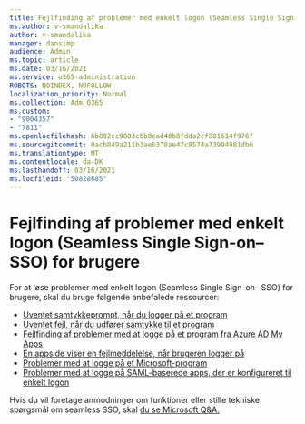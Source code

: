 ```yaml
---
title: Fejlfinding af problemer med enkelt logon (Seamless Single Sign-on– SSO) for brugere
ms.author: v-smandalika
author: v-smandalika
manager: dansimp
audience: Admin
ms.topic: article
ms.date: 03/16/2021
ms.service: o365-administration
ROBOTS: NOINDEX, NOFOLLOW
localization_priority: Normal
ms.collection: Adm_O365
ms.custom:
- "9004357"
- "7811"
ms.openlocfilehash: 6b892cc9803c6b0ead40b8fdda2cf881614f976f
ms.sourcegitcommit: 0acb849a211b3ae6378ae47c9574a73994981db6
ms.translationtype: MT
ms.contentlocale: da-DK
ms.lasthandoff: 03/16/2021
ms.locfileid: "50828685"
---
```

# <a name="troubleshoot-seamless-single-sign-on-sso-user-sign-in-issues"></a>Fejlfinding af problemer med enkelt logon (Seamless Single Sign-on– SSO) for brugere

For at løse problemer med enkelt logon (Seamless Single Sign-on– SSO) for brugere, skal du bruge følgende anbefalede ressourcer:

- [Uventet samtykkeprompt, når du logger på et program](https://docs.microsoft.com/azure/active-directory/manage-apps/application-sign-in-unexpected-user-consent-prompt) 
- [Uventet fejl, når du udfører samtykke til et program](https://docs.microsoft.com/azure/active-directory/manage-apps/application-sign-in-unexpected-user-consent-error) 
- [Fejlfinding af problemer med at logge på et program fra Azure AD My Apps](https://docs.microsoft.com/azure/active-directory/manage-apps/application-sign-in-other-problem-access-panel) 
- [En appside viser en fejlmeddelelse, når brugeren logger på](https://docs.microsoft.com/azure/active-directory/manage-apps/application-sign-in-problem-application-error)
- [Problemer med at logge på et Microsoft-program](https://docs.microsoft.com/azure/active-directory/manage-apps/application-sign-in-problem-first-party-microsoft) 
- [Problemer med at logge på SAML-baserede apps, der er konfigureret til enkelt logon](https://docs.microsoft.com/azure/active-directory/manage-apps/application-sign-in-problem-federated-sso-gallery)

Hvis du vil foretage anmodninger om funktioner eller stille tekniske spørgsmål om seamless SSO, skal [du se Microsoft Q&A.](https://docs.microsoft.com/answers/topics/azure-ad-single-sign-on.html)

